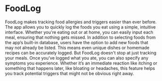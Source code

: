 # FoodLog
FoodLog makes tracking food allergies and triggers easier than ever before. The app allows you to quickly log the foods you eat using a simple, intuitive interface. Whether you're eating out or at home, you can easily input each meal, ensuring that nothing gets missed.
In addition to selecting foods from the app’s built-in database, users have the option to add new foods that may not already be listed. This means even unique dishes or homemade recipes can be accurately logged.
But FoodLog doesn't stop at just tracking your meals. Once you’ve logged what you ate, you can also specify any symptoms you experience. Whether it’s an immediate reaction like itching or something that happens later, like bloating or headaches, this feature helps you track potential triggers that might not be obvious right away.

